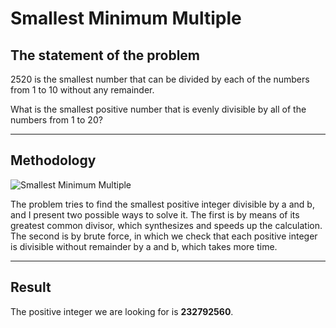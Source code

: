 # Smallest Minimum Multiple

## The statement of the problem

2520 is the smallest number that can be divided by each of the numbers from 1 to 10 without any remainder.

What is the smallest positive number that is evenly divisible by all of the numbers from 1 to 20?

----------------------------------
## Methodology

![Smallest Minimum Multiple](https://user-images.githubusercontent.com/91080406/210186180-ad49802a-1a1c-4869-9dbc-56cec4d1f160.png)


The problem tries to find the smallest positive integer divisible by a and b, and I present two possible ways to solve it. The first is by means of its greatest common divisor, which synthesizes and speeds up the calculation. The second is by brute force, in which we check that each positive integer is divisible without remainder by a and b, which takes more time.

------------------------------------
## Result

The positive integer we are looking for is **232792560**.

